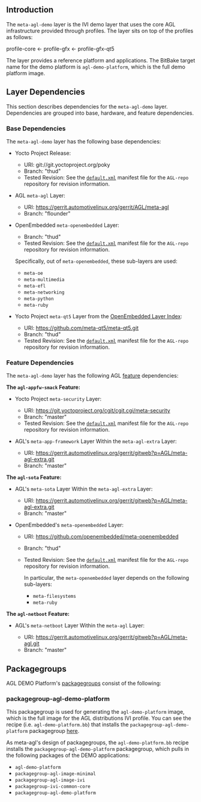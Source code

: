 ## Introduction

The `meta-agl-demo` layer is the IVI demo layer that uses the core 
AGL infrastructure provided through profiles.
The layer sits on top of the profiles as follows:

profile-core <- profile-gfx <- profile-gfx-qt5

The layer provides a reference platform and applications.
The BitBake target name for the demo platform is `agl-demo-platform`,
which is the full demo platform image.

## Layer Dependencies

This section describes dependencies for the `meta-agl-demo` layer.
Dependencies are grouped into base, hardware, and feature dependencies.

### Base Dependencies

The `meta-agl-demo` layer has the following base dependencies:

* Yocto Project Release:

  - URI: git://git.yoctoproject.org/poky
  - Branch: "thud"
  - Tested Revision: See the [`default.xml`](https://github.com/leon-anavi/AGL-repo/blob/master/default.xml)
    manifest file for the `AGL-repo` repository for revision
    information.

* AGL `meta-agl` Layer:

  - URI: https://gerrit.automotivelinux.org/gerrit/AGL/meta-agl
  - Branch: "flounder"

* OpenEmbedded `meta-openembedded` Layer:

  - Branch: "thud"
  - Tested Revision: See the [`default.xml`](https://github.com/leon-anavi/AGL-repo/blob/master/default.xml)
    manifest file for the `AGL-repo` repository for revision
    information.

  Specifically, out of `meta-openembedded`, these sub-layers are used:

  - `meta-oe`
  - `meta-multimedia`
  - `meta-efl`
  - `meta-networking`
  - `meta-python`
  - `meta-ruby`

* Yocto Project `meta-qt5` Layer from the 
  [OpenEmbedded Layer Index](https://layers.openembedded.org/layerindex/branch/master/layers/):

  - URI: https://github.com/meta-qt5/meta-qt5.git
  - Branch:   "thud"
  - Tested Revision: See the [`default.xml`](https://github.com/leon-anavi/AGL-repo/blob/master/default.xml)
    manifest file for the `AGL-repo` repository for revision
    information.

### Feature Dependencies

The `meta-agl-demo` layer has the following AGL
[feature](../../../../getting_started/en/dev/reference/image-workflow-initialize-build-environment.html#agl-features)
dependencies:

**The `agl-appfw-smack` Feature:**

<!--
* Yocto Project `meta-intel-iot-security` Layer from the OpenEmbedded Layer Index:

  - URI: https://github.com/01org/meta-intel-iot-security
  - Branch: "thud"
  - Tested Revision: See the [`default.xml`](https://github.com/leon-anavi/AGL-repo/blob/master/default.xml)
    manifest file for the `AGL-repo` repository for revision
    information.
-->

* Yocto Project `meta-security` Layer:

  - URI: https://git.yoctoproject.org/cgit/cgit.cgi/meta-security
  - Branch: "master"
  - Tested Revision: See the [`default.xml`](https://github.com/leon-anavi/AGL-repo/blob/master/default.xml)
    manifest file for the `AGL-repo` repository for revision
    information.

* AGL's `meta-app-framework` Layer Within the `meta-agl-extra` Layer:

  - URI: https://gerrit.automotivelinux.org/gerrit/gitweb?p=AGL/meta-agl-extra.git
  - Branch: "master"

**The `agl-sota` Feature:**

* AGL's `meta-sota` Layer Within the `meta-agl-extra` Layer:

  - URI: https://gerrit.automotivelinux.org/gerrit/gitweb?p=AGL/meta-agl-extra.git
  - Branch: "master"

* OpenEmbedded's `meta-openembedded` Layer:

  - URI: https://github.com/openembedded/meta-openembedded
  - Branch: "thud"
  - Tested Revision: See the [`default.xml`](https://github.com/leon-anavi/AGL-repo/blob/master/default.xml)
    manifest file for the `AGL-repo` repository for revision
    information.

    In particular, the `meta-openembedded` layer depends on the following
    sub-layers:

      - `meta-filesystems`
      - `meta-ruby`

<!--
* OpenEmbedded's `meta-rust` Layer:

  - URI: https://github.com/meta-rust/meta-rust
  - Branch: "thud"
  - Tested Revision: See the `[default.xml](https://github.com/leon-anavi/AGL-repo/blob/master/default.xml)`
    manifest file for the `AGL-repo` repository for revision
    information.
-->

**The `agl-netboot` Feature:**

* AGL's `meta-netboot` Layer Within the `meta-agl` Layer:

  - URI: https://gerrit.automotivelinux.org/gerrit/gitweb?p=AGL/meta-agl.git
  - Branch: "master"


## Packagegroups

AGL DEMO Platform's 
[packagegroups](https://www.yoctoproject.org/docs/2.4.4/dev-manual/dev-manual.html#usingpoky-extend-customimage-customtasks)
consist of the following:

### packagegroup-agl-demo-platform

This packagegroup is used for generating the `agl-demo-platform` image,
which is the full image for the AGL distributions IVI profile.
You can see the recipe (i.e. `agl-demo-platform.bb`) that installs 
the `packagegroup-agl-demo-platform` packagegroup
[here](https://git.automotivelinux.org/AGL/meta-agl-demo/tree/recipes-platform/images/agl-demo-platform.bb).

As meta-agl's design of packagegroups, the `agl-demo-platform.bb` recipe installs
the `packagegroup-agl-demo-platform` packagegroup, which pulls in the following
packages of the DEMO applications:

  * `agl-demo-platform`
  * `packagegroup-agl-image-minimal`
  * `packagegroup-agl-image-ivi`
  * `packagegroup-ivi-common-core`
  * `packagegroup-agl-demo-platform`

<!--
### packagegroup-agl-appfw*

These packagegroups contain packages for the AGL distribution's
Application Framework.
Subsystem should maintain `packagegroup-agl-appfw-[subsystem].bb`, which
should hold sufficient packages for the Application Framework.

Subsystems also can maintain their own packagegroups using appropriate
`recipes-*/`.
For example, Qt5 has two packagegroups in `meta-agl-demo`:
`packagegroup-agl-appfw-native-qt5` and `packagegroup-agl-demo-qt-examples`,
which are under `recipes-qt/`.

The `packagegroup-agl-appfw-native-qt5` is included by
`packagegroup-agl-appfw-native` because Qt5 belongs to native application
framework of AGL Distro.

Because the `packagegroup-agl-demo-qt-examples` is not mandatory for
the AGL Application Framework and the AGL DEMO, the packagegroup is added
to the layer's `local.conf` file only when needed.
-->

